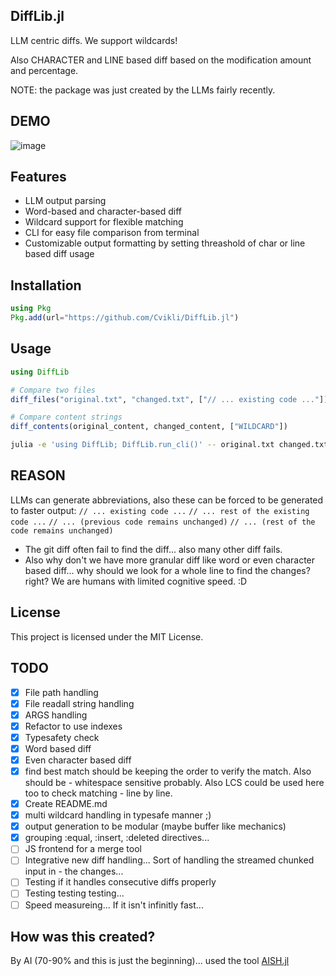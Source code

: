 ## DiffLib.jl

LLM centric diffs. We support wildcards! 

Also CHARACTER and LINE based diff based on the modification amount and percentage. 

NOTE: the package was just created by the LLMs fairly recently.

## DEMO
![image](https://github.com/user-attachments/assets/693e9070-7ca0-4232-9ee9-03e9795f0b62)

## Features
- LLM output parsing
- Word-based and character-based diff
- Wildcard support for flexible matching
- CLI for easy file comparison from terminal
- Customizable output formatting by setting threashold of char or line based diff usage

## Installation

```julia
using Pkg
Pkg.add(url="https://github.com/Cvikli/DiffLib.jl")
```

## Usage

```julia
using DiffLib

# Compare two files
diff_files("original.txt", "changed.txt", ["// ... existing code ..."])

# Compare content strings
diff_contents(original_content, changed_content, ["WILDCARD"])
```

```sh
julia -e 'using DiffLib; DiffLib.run_cli()' -- original.txt changed.txt -w "// ... existing code ..."
```

## REASON
LLMs can generate abbreviations, also these can be forced to be generated to faster output:
`// ... existing code ...`
`// ... rest of the existing code ...`
`// ... (previous code remains unchanged)`
`// ... (rest of the code remains unchanged)`
- The git diff often fail to find the diff... also many other diff fails. 
- Also why don't we have more granular diff like word or even character based diff... why should we look for a whole line to find the changes? right? We are humans with limited cognitive speed. :D

## License

This project is licensed under the MIT License.


## TODO
- [x] File path handling
- [x] File readall string handling
- [x] ARGS handling
- [x] Refactor to use indexes
- [x] Typesafety check
- [x] Word based diff
- [x] Even character based diff
- [x] find best match should be keeping the order to verify the match. Also should be - whitespace sensitive probably. Also LCS could be used here too to check matching - line by line.
- [x] Create README.md
- [x] multi wildcard handling in typesafe manner ;)
- [x] output generation to be modular (maybe buffer like mechanics)
- [x] grouping :equal, :insert, :deleted directives...
- [ ] JS frontend for a merge tool
- [ ] Integrative new diff handling... Sort of handling the streamed chunked input in - the changes...
- [ ] Testing if it handles consecutive diffs properly
- [ ] Testing testing testing...
- [ ] Speed measureing... If it isn't infinitly fast...

## How was this created?
By AI (70-90% and this is just the beginning)... used the tool [AISH.jl](https://github.com/Cvikli/AISH.jl)
